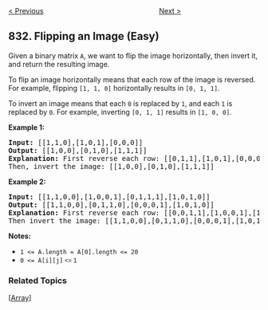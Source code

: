 <!--|This file generated by command(leetcode description); DO NOT EDIT.    |-->
<!--+----------------------------------------------------------------------+-->
<!--|@author    openset <openset.wang@gmail.com>                           |-->
<!--|@link      https://github.com/openset                                 |-->
<!--|@home      https://github.com/openset/leetcode                        |-->
<!--+----------------------------------------------------------------------+-->

[< Previous](https://github.com/openset/leetcode/tree/master/problems/masking-personal-information "Masking Personal Information")
　　　　　　　　　　　　　　　　
[Next >](https://github.com/openset/leetcode/tree/master/problems/find-and-replace-in-string "Find And Replace in String")

## 832. Flipping an Image (Easy)

<p>Given a binary matrix <code>A</code>, we want to flip the image horizontally, then invert it, and return the resulting image.</p>

<p>To flip an image horizontally means that each row of the image is reversed.&nbsp; For example, flipping&nbsp;<code>[1, 1, 0]</code>&nbsp;horizontally results in&nbsp;<code>[0, 1, 1]</code>.</p>

<p>To invert an image means&nbsp;that each <code>0</code> is replaced by <code>1</code>, and each <code>1</code> is replaced by <code>0</code>.&nbsp;For example, inverting&nbsp;<code>[0, 1, 1]</code>&nbsp;results in&nbsp;<code>[1, 0, 0]</code>.</p>

<p><strong>Example 1:</strong></p>

<pre>
<strong>Input: </strong>[[1,1,0],[1,0,1],[0,0,0]]
<strong>Output: </strong>[[1,0,0],[0,1,0],[1,1,1]]
<strong>Explanation:</strong> First reverse each row: [[0,1,1],[1,0,1],[0,0,0]].
Then, invert the image: [[1,0,0],[0,1,0],[1,1,1]]
</pre>

<p><strong>Example 2:</strong></p>

<pre>
<strong>Input: </strong>[[1,1,0,0],[1,0,0,1],[0,1,1,1],[1,0,1,0]]
<strong>Output: </strong>[[1,1,0,0],[0,1,1,0],[0,0,0,1],[1,0,1,0]]
<strong>Explanation:</strong> First reverse each row: [[0,0,1,1],[1,0,0,1],[1,1,1,0],[0,1,0,1]].
Then invert the image: [[1,1,0,0],[0,1,1,0],[0,0,0,1],[1,0,1,0]]
</pre>

<p><strong>Notes:</strong></p>

<ul>
	<li><code>1 &lt;= A.length = A[0].length &lt;= 20</code></li>
	<li><code>0 &lt;= A[i][j]<font face="sans-serif, Arial, Verdana, Trebuchet MS">&nbsp;&lt;=&nbsp;</font>1</code></li>
</ul>

### Related Topics
  [[Array](https://github.com/openset/leetcode/tree/master/tag/array/README.md)]

